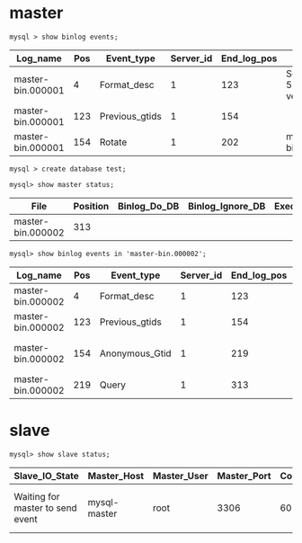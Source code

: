 # master

```
mysql > show binlog events;
```

| Log_name          | Pos | Event_type     | Server_id | End_log_pos | Info                                  |
|-------------------|-----|----------------|-----------|-------------|---------------------------------------|
| master-bin.000001 |   4 | Format_desc    |         1 |         123 | Server ver: 5.7.24-log, Binlog ver: 4 |
| master-bin.000001 | 123 | Previous_gtids |         1 |         154 |                                       |
| master-bin.000001 | 154 | Rotate         |         1 |         202 | master-bin.000002;pos=4               |

```
mysql > create database test;
```

```
mysql> show master status;
```

| File              | Position | Binlog_Do_DB | Binlog_Ignore_DB | Executed_Gtid_Set |
|-------------------|----------|--------------|------------------|-------------------|
| master-bin.000002 |      313 |              |                  |                   |

```
mysql> show binlog events in 'master-bin.000002';
```

| Log_name          | Pos | Event_type     | Server_id | End_log_pos | Info                                  |
|-------------------|-----|----------------|-----------|-------------|---------------------------------------|
| master-bin.000002 |   4 | Format_desc    |         1 |         123 | Server ver: 5.7.24-log, Binlog ver: 4 |
| master-bin.000002 | 123 | Previous_gtids |         1 |         154 |                                       |
| master-bin.000002 | 154 | Anonymous_Gtid |         1 |         219 | SET @@SESSION.GTID_NEXT= 'ANONYMOUS'  |
| master-bin.000002 | 219 | Query          |         1 |         313 | create database test                  |


# slave

```
mysql> show slave status;
```

| Slave_IO_State                   | Master_Host  | Master_User | Master_Port | Connect_Retry | Master_Log_File   | Read_Master_Log_Pos | Relay_Log_File         | Relay_Log_Pos | Relay_Master_Log_File | Slave_IO_Running | Slave_SQL_Running | Replicate_Do_DB | Replicate_Ignore_DB | Replicate_Do_Table | Replicate_Ignore_Table | Replicate_Wild_Do_Table | Replicate_Wild_Ignore_Table | Last_Errno | Last_Error | Skip_Counter | Exec_Master_Log_Pos | Relay_Log_Space | Until_Condition | Until_Log_File | Until_Log_Pos | Master_SSL_Allowed | Master_SSL_CA_File | Master_SSL_CA_Path | Master_SSL_Cert | Master_SSL_Cipher | Master_SSL_Key | Seconds_Behind_Master | Master_SSL_Verify_Server_Cert | Last_IO_Errno | Last_IO_Error | Last_SQL_Errno | Last_SQL_Error | Replicate_Ignore_Server_Ids | Master_Server_Id | Master_UUID                          | Master_Info_File           | SQL_Delay | SQL_Remaining_Delay | Slave_SQL_Running_State                                | Master_Retry_Count | Master_Bind | Last_IO_Error_Timestamp | Last_SQL_Error_Timestamp | Master_SSL_Crl | Master_SSL_Crlpath | Retrieved_Gtid_Set | Executed_Gtid_Set | Auto_Position | Replicate_Rewrite_DB | Channel_Name | Master_TLS_Version |
|----------------------------------|--------------|-------------|-------------|---------------|-------------------|---------------------|------------------------|---------------|-----------------------|------------------|-------------------|-----------------|---------------------|--------------------|------------------------|-------------------------|-----------------------------|------------|------------|--------------|---------------------|-----------------|-----------------|----------------|---------------|--------------------|--------------------|--------------------|-----------------|-------------------|----------------|-----------------------|-------------------------------|---------------|---------------|----------------|----------------|-----------------------------|------------------|--------------------------------------|----------------------------|-----------|---------------------|--------------------------------------------------------|--------------------|-------------|-------------------------|--------------------------|----------------|--------------------|--------------------|-------------------|---------------|----------------------|--------------|--------------------|
| Waiting for master to send event | mysql-master | root        |        3306 |            60 | master-bin.000002 |                 313 | slave-relay-bin.000004 |           480 | master-bin.000002     | Yes              | Yes               |                 |                     |                    |                        |                         |                             |          0 |            |            0 |                 313 |             687 | None            |                |             0 | No                 |                    |                    |                 |                   |                |                     0 | No                            |             0 |               |              0 |                |                             |                1 | 41b36a28-c5d0-11eb-92d1-0242ac160002 | /var/lib/mysql/master.info |         0 |                NULL | Slave has read all relay log; waiting for more updates |              86400 |             |                         |                          |                |                    |                    |                   |             0 |                      |              |                    |



